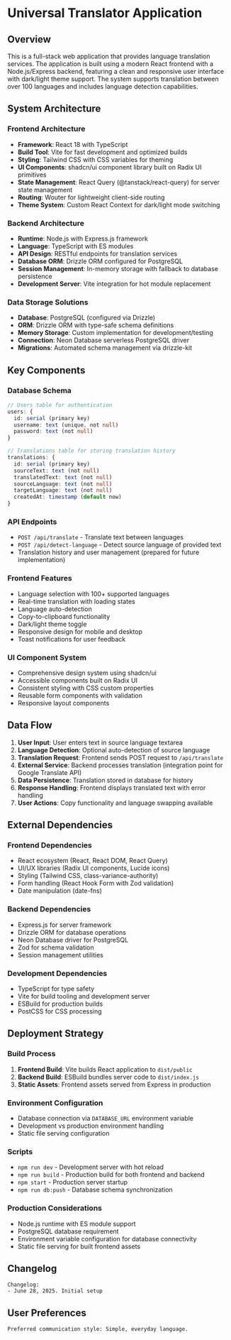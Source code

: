 # Universal Translator Application

## Overview

This is a full-stack web application that provides language translation services. The application is built using a modern React frontend with a Node.js/Express backend, featuring a clean and responsive user interface with dark/light theme support. The system supports translation between over 100 languages and includes language detection capabilities.

## System Architecture

### Frontend Architecture
- **Framework**: React 18 with TypeScript
- **Build Tool**: Vite for fast development and optimized builds
- **Styling**: Tailwind CSS with CSS variables for theming
- **UI Components**: shadcn/ui component library built on Radix UI primitives
- **State Management**: React Query (@tanstack/react-query) for server state management
- **Routing**: Wouter for lightweight client-side routing
- **Theme System**: Custom React Context for dark/light mode switching

### Backend Architecture
- **Runtime**: Node.js with Express.js framework
- **Language**: TypeScript with ES modules
- **API Design**: RESTful endpoints for translation services
- **Database ORM**: Drizzle ORM configured for PostgreSQL
- **Session Management**: In-memory storage with fallback to database persistence
- **Development Server**: Vite integration for hot module replacement

### Data Storage Solutions
- **Database**: PostgreSQL (configured via Drizzle)
- **ORM**: Drizzle ORM with type-safe schema definitions
- **Memory Storage**: Custom implementation for development/testing
- **Connection**: Neon Database serverless PostgreSQL driver
- **Migrations**: Automated schema management via drizzle-kit

## Key Components

### Database Schema
```typescript
// Users table for authentication
users: {
  id: serial (primary key)
  username: text (unique, not null)
  password: text (not null)
}

// Translations table for storing translation history
translations: {
  id: serial (primary key)
  sourceText: text (not null)
  translatedText: text (not null)
  sourceLanguage: text (not null)
  targetLanguage: text (not null)
  createdAt: timestamp (default now)
}
```

### API Endpoints
- `POST /api/translate` - Translate text between languages
- `POST /api/detect-language` - Detect source language of provided text
- Translation history and user management (prepared for future implementation)

### Frontend Features
- Language selection with 100+ supported languages
- Real-time translation with loading states
- Language auto-detection
- Copy-to-clipboard functionality
- Dark/light theme toggle
- Responsive design for mobile and desktop
- Toast notifications for user feedback

### UI Component System
- Comprehensive design system using shadcn/ui
- Accessible components built on Radix UI
- Consistent styling with CSS custom properties
- Reusable form components with validation
- Responsive layout components

## Data Flow

1. **User Input**: User enters text in source language textarea
2. **Language Detection**: Optional auto-detection of source language
3. **Translation Request**: Frontend sends POST request to `/api/translate`
4. **External Service**: Backend processes translation (integration point for Google Translate API)
5. **Data Persistence**: Translation stored in database for history
6. **Response Handling**: Frontend displays translated text with error handling
7. **User Actions**: Copy functionality and language swapping available

## External Dependencies

### Frontend Dependencies
- React ecosystem (React, React DOM, React Query)
- UI/UX libraries (Radix UI components, Lucide icons)
- Styling (Tailwind CSS, class-variance-authority)
- Form handling (React Hook Form with Zod validation)
- Date manipulation (date-fns)

### Backend Dependencies
- Express.js for server framework
- Drizzle ORM for database operations
- Neon Database driver for PostgreSQL
- Zod for schema validation
- Session management utilities

### Development Dependencies
- TypeScript for type safety
- Vite for build tooling and development server
- ESBuild for production builds
- PostCSS for CSS processing

## Deployment Strategy

### Build Process
1. **Frontend Build**: Vite builds React application to `dist/public`
2. **Backend Build**: ESBuild bundles server code to `dist/index.js`
3. **Static Assets**: Frontend assets served from Express in production

### Environment Configuration
- Database connection via `DATABASE_URL` environment variable
- Development vs production environment handling
- Static file serving configuration

### Scripts
- `npm run dev` - Development server with hot reload
- `npm run build` - Production build for both frontend and backend
- `npm start` - Production server startup
- `npm run db:push` - Database schema synchronization

### Production Considerations
- Node.js runtime with ES module support
- PostgreSQL database requirement
- Environment variable configuration for database connectivity
- Static file serving for built frontend assets

## Changelog

```
Changelog:
- June 28, 2025. Initial setup
```

## User Preferences

```
Preferred communication style: Simple, everyday language.
```